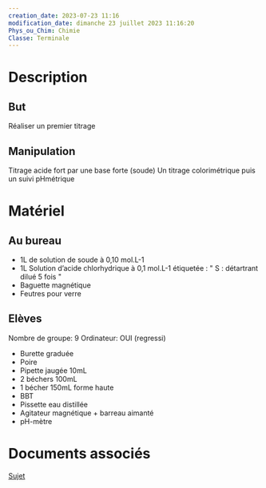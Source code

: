 ```yaml
---
creation_date: 2023-07-23 11:16 
modification_date: dimanche 23 juillet 2023 11:16:20
Phys_ou_Chim: Chimie
Classe: Terminale
---
```


# Description
## But
Réaliser un premier titrage
## Manipulation
Titrage acide fort par une base forte (soude)
Un titrage colorimétrique puis un suivi pHmétrique

# Matériel
## Au bureau

- 1L de solution de soude à 0,10 mol.L-1
- 1L Solution d’acide chlorhydrique à 0,1 mol.L-1 étiquetée : " S : détartrant dilué 5 fois "
-  Baguette magnétique
- Feutres pour verre

## Elèves

Nombre de groupe: 9
Ordinateur: OUI (regressi)

- Burette graduée
- Poire
- Pipette jaugée 10mL
- 2 béchers 100mL
- 1 bécher 150mL forme haute
- BBT
- Pissette eau distillée
- Agitateur magnétique + barreau aimanté
-  pH-mètre

# Documents associés


[Sujet](https://drive.google.com/file/d/1Scj0tiGWhsE-oHUTKVuKC_XZnbWzr_Kk/view?usp=share_link)